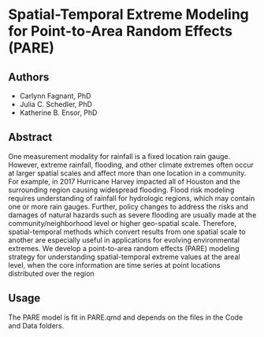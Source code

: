 # Spatial-Temporal Extreme Modeling for Point-to-Area Random Effects (PARE)

## Authors
- Carlynn Fagnant, PhD
- Julia C. Schedler, PhD
- Katherine B. Ensor, PhD

## Abstract
One measurement modality for rainfall is a fixed location rain gauge. However, extreme rainfall, flooding, and other climate extremes often occur at larger spatial scales and affect more than one location in a community. For example, in 2017 Hurricane Harvey impacted all of Houston and the surrounding region causing widespread flooding. Flood risk modeling requires understanding of rainfall for hydrologic regions, which may contain one or more rain gauges. Further, policy changes to address the risks and damages of natural hazards such as severe flooding are usually made at the community/neighborhood level or higher geo-spatial scale. Therefore, spatial-temporal methods which convert results from one spatial scale to another are especially useful in applications for evolving environmental extremes. We develop a point-to-area random effects (PARE) modeling strategy for understanding spatial-temporal extreme values at the areal level, when the core information are time series at point locations distributed over the region

## Usage
The PARE model is fit in PARE.qmd and depends on the files in the Code and Data folders. 
